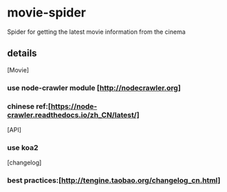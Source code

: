 # movie-spider
Spider for getting the latest movie information from the cinema

## details
[Movie]
### use node-crawler module [http://nodecrawler.org]
### chinese ref:[https://node-crawler.readthedocs.io/zh_CN/latest/]
[API]
### use koa2
[changelog]
### best practices:[http://tengine.taobao.org/changelog_cn.html]




